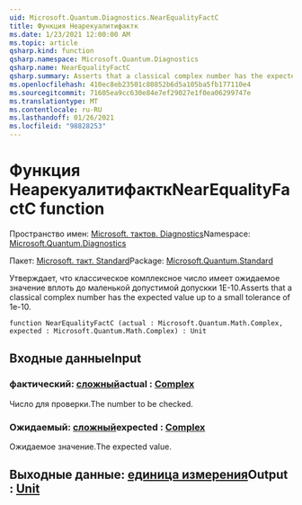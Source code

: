 ```yaml
---
uid: Microsoft.Quantum.Diagnostics.NearEqualityFactC
title: Функция Неарекуалитифактк
ms.date: 1/23/2021 12:00:00 AM
ms.topic: article
qsharp.kind: function
qsharp.namespace: Microsoft.Quantum.Diagnostics
qsharp.name: NearEqualityFactC
qsharp.summary: Asserts that a classical complex number has the expected value up to a small tolerance of 1e-10.
ms.openlocfilehash: 410ec8eb23501c80852b6d5a105ba5fb177110e4
ms.sourcegitcommit: 71605ea9cc630e84e7ef29027e1f0ea06299747e
ms.translationtype: MT
ms.contentlocale: ru-RU
ms.lasthandoff: 01/26/2021
ms.locfileid: "98828253"
---
```

# <a name="nearequalityfactc-function"></a><span data-ttu-id="e2f7a-102">Функция Неарекуалитифактк</span><span class="sxs-lookup"><span data-stu-id="e2f7a-102">NearEqualityFactC function</span></span>

<span data-ttu-id="e2f7a-103">Пространство имен: [Microsoft. тактов. Diagnostics](xref:Microsoft.Quantum.Diagnostics)</span><span class="sxs-lookup"><span data-stu-id="e2f7a-103">Namespace: [Microsoft.Quantum.Diagnostics](xref:Microsoft.Quantum.Diagnostics)</span></span>

<span data-ttu-id="e2f7a-104">Пакет: [Microsoft. такт. Standard](https://nuget.org/packages/Microsoft.Quantum.Standard)</span><span class="sxs-lookup"><span data-stu-id="e2f7a-104">Package: [Microsoft.Quantum.Standard](https://nuget.org/packages/Microsoft.Quantum.Standard)</span></span>


<span data-ttu-id="e2f7a-105">Утверждает, что классическое комплексное число имеет ожидаемое значение вплоть до маленькой допустимой допускки 1E-10.</span><span class="sxs-lookup"><span data-stu-id="e2f7a-105">Asserts that a classical complex number has the expected value up to a small tolerance of 1e-10.</span></span>

```qsharp
function NearEqualityFactC (actual : Microsoft.Quantum.Math.Complex, expected : Microsoft.Quantum.Math.Complex) : Unit
```


## <a name="input"></a><span data-ttu-id="e2f7a-106">Входные данные</span><span class="sxs-lookup"><span data-stu-id="e2f7a-106">Input</span></span>

### <a name="actual--complex"></a><span data-ttu-id="e2f7a-107">фактический: [сложный](xref:Microsoft.Quantum.Math.Complex)</span><span class="sxs-lookup"><span data-stu-id="e2f7a-107">actual : [Complex](xref:Microsoft.Quantum.Math.Complex)</span></span>

<span data-ttu-id="e2f7a-108">Число для проверки.</span><span class="sxs-lookup"><span data-stu-id="e2f7a-108">The number to be checked.</span></span>


### <a name="expected--complex"></a><span data-ttu-id="e2f7a-109">Ожидаемый: [сложный](xref:Microsoft.Quantum.Math.Complex)</span><span class="sxs-lookup"><span data-stu-id="e2f7a-109">expected : [Complex](xref:Microsoft.Quantum.Math.Complex)</span></span>

<span data-ttu-id="e2f7a-110">Ожидаемое значение.</span><span class="sxs-lookup"><span data-stu-id="e2f7a-110">The expected value.</span></span>



## <a name="output--unit"></a><span data-ttu-id="e2f7a-111">Выходные данные: [единица измерения](xref:microsoft.quantum.lang-ref.unit)</span><span class="sxs-lookup"><span data-stu-id="e2f7a-111">Output : [Unit](xref:microsoft.quantum.lang-ref.unit)</span></span>

